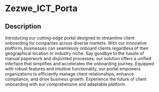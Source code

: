 # Zezwe_ICT_Porta

## Description

<p>Introducing our cutting-edge portal designed to streamline client onboarding for companies across diverse markets. With our innovative platform, businesses can seamlessly onboard clients regardless of their geographical location or industry niche. Say goodbye to the hassle of manual paperwork and disjointed processes; our solution offers a unified interface that simplifies and accelerates the onboarding journey. Equipped with robust features and intuitive functionality, our portal empowers organizations to efficiently manage client relationships, enhance compliance, and drive business growth. Experience the future of client onboarding with our comprehensive and adaptable platform.</p>